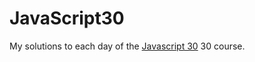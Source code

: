# JavaScript30

My solutions to each day of the [Javascript 30](https://JavaScript30.com) 30 course.
